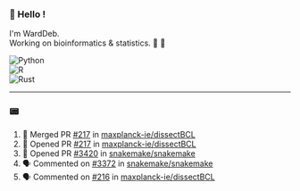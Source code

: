 ### :robot: Hello !

I'm WardDeb.  
Working on bioinformatics & statistics. 🧬 🧪  

![Python](https://img.shields.io/badge/python-3670A0?style=for-the-badge&logo=python&logoColor=ffdd54)  
![R](https://img.shields.io/badge/r-%23276DC3.svg?style=for-the-badge&logo=r&logoColor=white)  
![Rust](https://img.shields.io/badge/rust-%23000000.svg?style=for-the-badge&logo=rust&logoColor=white)  

---

### :pager:

<!--START_SECTION:activity-->
1. 🎉 Merged PR [#217](https://github.com/maxplanck-ie/dissectBCL/pull/217) in [maxplanck-ie/dissectBCL](https://github.com/maxplanck-ie/dissectBCL)
2. 💪 Opened PR [#217](https://github.com/maxplanck-ie/dissectBCL/pull/217) in [maxplanck-ie/dissectBCL](https://github.com/maxplanck-ie/dissectBCL)
3. 💪 Opened PR [#3420](https://github.com/snakemake/snakemake/pull/3420) in [snakemake/snakemake](https://github.com/snakemake/snakemake)
4. 🗣 Commented on [#3372](https://github.com/snakemake/snakemake/pull/3372#issuecomment-2720335402) in [snakemake/snakemake](https://github.com/snakemake/snakemake)
5. 🗣 Commented on [#216](https://github.com/maxplanck-ie/dissectBCL/pull/216#issuecomment-2714932090) in [maxplanck-ie/dissectBCL](https://github.com/maxplanck-ie/dissectBCL)
<!--END_SECTION:activity-->

